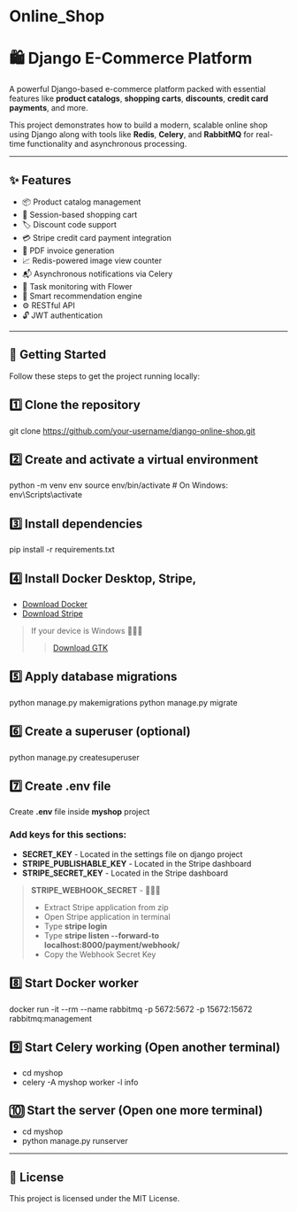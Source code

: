 # Online_Shop  
# 🛍️ Django E-Commerce Platform

A powerful Django-based e-commerce platform packed with essential features like **product catalogs**, **shopping carts**, **discounts**, **credit card payments**, and more.

This project demonstrates how to build a modern, scalable online shop using Django along with tools like **Redis**, **Celery**, and **RabbitMQ** for real-time functionality and asynchronous processing.

---

## ✨ Features

- 📦 Product catalog management  
- 🛒 Session-based shopping cart  
- 🏷️ Discount code support  
- 💳 Stripe credit card payment integration  
- 🧾 PDF invoice generation  
- 📈 Redis-powered image view counter  
- 📬 Asynchronous notifications via Celery  
- 🌸 Task monitoring with Flower  
- 🧠 Smart recommendation engine
- ⚙️ RESTful API
- 🔓 JWT authentication

---

## 🚀 Getting Started

Follow these steps to get the project running locally:


## 1️⃣ Clone the repository
git clone https://github.com/your-username/django-online-shop.git

## 2️⃣ Create and activate a virtual environment
python -m venv env
source env/bin/activate  # On Windows: env\Scripts\activate

## 3️⃣ Install dependencies
pip install -r requirements.txt

## 4️⃣ Install Docker Desktop, Stripe, 
- [Download Docker](https://www.docker.com/products/docker-desktop/)
- [Download Stripe](https://github.com/stripe/stripe-cli/releases/tag/v1.29.0)
> If your device is Windows 🔽🔽🔽
>> [Download GTK](https://github.com/tschoonj/GTK-for-Windows-Runtime-Environment-Installer/releases)

## 5️⃣ Apply database migrations
python manage.py makemigrations
python manage.py migrate

## 6️⃣ Create a superuser (optional)
python manage.py createsuperuser

## 7️⃣ Create .env file
Create **.env** file inside **myshop** project
### Add keys for this sections:
- **SECRET_KEY** - Located in the settings file on django project
- **STRIPE_PUBLISHABLE_KEY** - Located in the Stripe dashboard
- **STRIPE_SECRET_KEY** - Located in the Stripe dashboard
> **STRIPE_WEBHOOK_SECRET** - 🔽🔽🔽
>- Extract Stripe application from zip
>- Open Stripe application in terminal
>- Type **stripe login**
>- Type **stripe listen --forward-to localhost:8000/payment/webhook/**
>- Copy the Webhook Secret Key

## 8️⃣ Start Docker worker
docker run -it --rm --name rabbitmq -p 5672:5672 -p 15672:15672 rabbitmq:management

## 9️⃣ Start Celery working (Open another terminal)
- cd myshop
- celery -A myshop worker -l info

## 🔟 Start the server (Open one more terminal)
- cd myshop
- python manage.py runserver

---

## 📄 License

This project is licensed under the MIT License.
